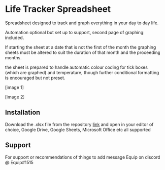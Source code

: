 
# Life Tracker Spreadsheet

Spreadsheet designed to track and graph everything in your day to day life. 

Automation optional but set up to support, second page of graphing included. 

If starting the sheet at a date that is not the first of the month the graphing sheets must be altered to suit the duration of that month and the proceeding months. 

the sheet is prepared to handle automatic colour coding for tick boxes (which are graphed) and temperature, though further conditional formatting is encouraged but not preset.

[image 1]

[image 2]


## Installation

Download the .xlsx file from the repository [link](https://github.com/equipter/Life-Tracker/blob/main/Template.xlsx) and open in your editor of choice, Google Drive, Google Sheets, Microsoft Office etc all supported 
    
## Support

For support or recommendations of things to add message Equip on discord @ Equip#1515



